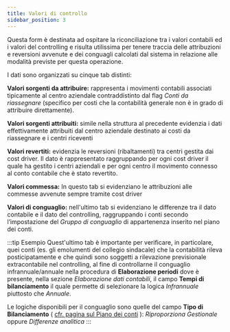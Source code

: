 ```yaml
---
title: Valori di controllo
sidebar_position: 3
---
```


Questa form è destinata ad ospitare la riconciliazione tra i valori contabili ed i valori del controlling e risulta utilissima per tenere traccia delle attribuzioni e reversioni avvenute e dei conguagli calcolati dal sistema in relazione alle modalità previste per questa operazione.

I dati sono organizzati su cinque tab distinti:

**Valori sorgenti da attribuire:** rappresenta i movimenti contabili associati tipicamente al centro aziendale contraddistinto dal flag *Conti da riassegnare* (specifico per costi che la contabilità generale non è in grado di attribuire direttamente).

**Valori sorgenti attribuiti:** simile nella struttura al precedente evidenzia i dati effettivamente attribuiti dal centro aziendale destinato ai costi da riassegnare e i centri riceventi

**Valori revertiti:** evidenzia le reversioni (ribaltamenti) tra centri gestita dai cost driver. Il dato è rappresentato raggruppando per ogni cost driver il quale ha gestito i centri aziendali e per ogni centro il movimento connesso al conto contabile che è stato revertito.

**Valori commessa:** In questo tab si evidenziano le attribuzioni alle commesse avvenute sempre tramite cost driver

**Valori di conguaglio:** nell'ultimo tab si evidenziano le differenze tra il dato contabile e il dato del controlling, raggruppando i conti secondo l’impostazione del *Gruppo di conguaglio* di appartenenza inserito nel piano dei conti. 

:::tip Esempio
Quest'ultimo tab è importante per verificare, in particolare, quei conti (es. gli emolumenti del collegio sindacale) che la contabilità rileva posticipatamente e che quindi sono soggetti a rilevazione previsionale extracontabile nel controlling, al fine di controllarne il conguaglio infrannuale/annuale nella procedura di **Elaborazione periodi** dove è presente, nella sezione *Elaborazione dati contabili*, il campo **Tempi di bilanciamento** il quale permette di selezionare la logica *Infrannuale* piuttosto che *Annuale*.

Le logiche disponibili per il conguaglio sono quelle del campo **Tipo di Bilanciamento** ( [cfr. pagina sul Piano dei conti](/docs/erp-home/registers/accounting/analytic-chart-of-accounts) ): *Riproporziona Gestionale* oppure *Differenze analitica*
:::
